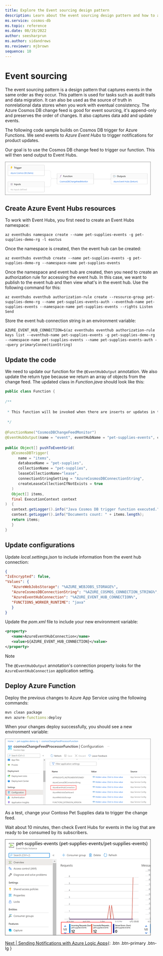 ```yaml
---
title: Explore the Event sourcing design pattern
description: Learn about the event sourcing design pattern and how to apply it to Azure Cosmos DB change feed. 
ms.service: cosmos-db
ms.topic: reference
ms.date: 08/19/2022
author: seesharprun
ms.author: sidandrews
ms.reviewer: mjbrown
sequence: 10
---
```


# Event sourcing

The event sourcing pattern is a design pattern that captures events in the same order as they occur. This pattern is used for tasks such as audit trails and data migration. It can also be used as the source of truth in nonrelational data stores when you work with eventual consistency. The Azure Cosmos DB change feed is good for event sourcing, it's append-only and preserves the order of changes. It also captures data add and update events.

The following code sample builds on Cosmos DB trigger for Azure Functions. We send events to *Azure Event Hubs* to trigger notifications for product updates.

Our goal is to use the Cosmos DB change feed to trigger our function. This will then send output to Event Hubs.

![Diagram that shows Azure Cosmos DB trigger.](./media/event-sourcing/cosmos-db-trigger.png)

## Create Azure Event Hubs resources

To work with Event Hubs, you first need to create an Event Hubs namespace:

```azurecli
az eventhubs namespace create --name pet-supplies-events -g pet-supplies-demo-rg -l eastus
```

Once the namespace is created, then the event hub can be created:

```azurecli
az eventhubs eventhub create --name pet-supplies-events -g pet-supplies-demo-rg --namespace-name pet-supplies-events
```

Once the namespace and event hub are created, then you need to create an authorization rule for accessing the event hub. In this case, we want to publish to the event hub and then view what's in the event hub. Use the following command for this:

```azurecli
az eventhubs eventhub authorization-rule create --resource-group pet-supplies-demo-rg --name pet-supplies-events-auth --eventhub-name pet-supplies-events --namespace-name pet-supplies-events --rights Listen Send
```

Store the event hub connection string in an environment variable:

```azurecli
AZURE_EVENT_HUB_CONNECTION=$(az eventhubs eventhub authorization-rule keys list --eventhub-name pet-supplies-events -g pet-supplies-demo-rg --namespace-name pet-supplies-events --name pet-supplies-events-auth --query primaryConnectionString)
```

## Update the code

We need to update our function for the `@EventHubOutput` annotation. We also update the return type because we return an array of objects from the change feed. The updated class in *Function.java* should look like this:

```java
public class Function {

/**

 * This function will be invoked when there are inserts or updates in the specified database and collection.

 */

@FunctionName("CosmosDBChangeFeedMonitor")
@EventHubOutput(name = "event", eventHubName = "pet-supplies-events", connection = "AzureEventHubConnection")

public Object[] pushToEventGrid(
   @CosmosDBTrigger(
      name = "items",
      databaseName = "pet-supplies",
      collectionName = "pet-supplies",
      leaseCollectionName="lease",
      connectionStringSetting = "AzureCosmosDBConnectionString",
      createLeaseCollectionIfNotExists = true
   )
   Object[] items,
   final ExecutionContext context
)  {
   context.getLogger().info("Java Cosmos DB trigger function executed.");
   context.getLogger().info("Documents count: " + items.length);
   return items;
   }
}
```

## Update configurations

Update *local.settings.json* to include information from the event hub connection:

```json
{
"IsEncrypted": false,
"Values": {
   "AzureWebJobsStorage": "%AZURE_WEBJOBS_STORAGE%",
   "AzureCosmosDBConnectionString": "%AZURE_COSMOS_CONNECTION_STRING%",
   "AzureEventHubConnection": "%AZURE_EVENT_HUB_CONNECTION%",
   "FUNCTIONS_WORKER_RUNTIME": "java"
   }
}
```

Update the *pom.xml* file to include your new environment variable:

```xml
<property>
   <name>AzureEventHubConnection</name>
   <value>${AZURE_EVENT_HUB_CONNECTION}</value>
</property>
```

> [!NOTE]
> The `@EventHubOutput` annotation's connection property looks for the `AzureEventHubConnection` application setting.

## Deploy Azure Function

Deploy the previous changes to Azure App Service using the following commands:

```cmd
mvn clean package
mvn azure-functions:deploy
```

When your changes deploy successfully, you should see a new environment variable:

![Screenshot showing the Function App Configuration page.](./media/event-sourcing/function-app-configuration.png)

As a test, change your Contoso Pet Supplies data to trigger the change feed.

Wait about 10 minutes, then check Event Hubs for events in the log that are ready to be consumed by its subscribers.

![Screenshot showing the Event Hubs Instance Overview page.](./media/event-sourcing/event-hubs-instance-overview.png)

[Next &#124; Sending Notifications with Azure Logic Apps](send-notifications-with-azure-logic-apps.md){: .btn .btn-primary .btn-lg }
